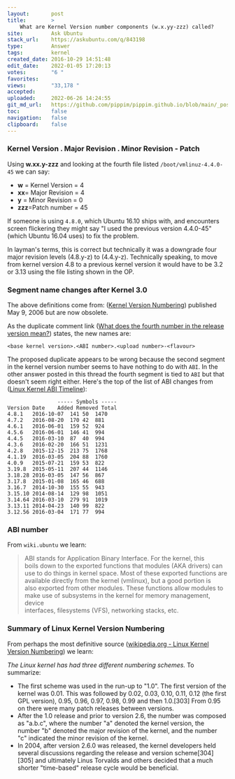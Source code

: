 ```yaml
---
layout:       post
title:        >
    What are Kernel Version number components (w.x.yy-zzz) called?
site:         Ask Ubuntu
stack_url:    https://askubuntu.com/q/843198
type:         Answer
tags:         kernel
created_date: 2016-10-29 14:51:48
edit_date:    2022-01-05 17:20:13
votes:        "6 "
favorites:    
views:        "33,178 "
accepted:     
uploaded:     2022-06-26 14:24:55
git_md_url:   https://github.com/pippim/pippim.github.io/blob/main/_posts/2016/2016-10-29-What-are-Kernel-Version-number-components-_w.x.yy-zzz_-called_.md
toc:          false
navigation:   false
clipboard:    false
---
```


### Kernel Version . Major Revision . Minor Revision - Patch

Using **w.xx.y-zzz** and looking at the fourth file listed `/boot/vmlinuz-4.4.0-45` we can say:

 - **w** = Kernel Version = 4
 - **xx**= Major Revision = 4
 - **y** = Minor Revision = 0
 - **zzz**=Patch number = 45

If someone is using `4.8.0`, which Ubuntu 16.10 ships with, and encounters screen flickering they might say "I used the previous version 4.4.0-45" (which Ubuntu 16.04 uses) to fix the problem.

In layman's terms, this is correct but technically it was a downgrade four major revision levels (4.8.y-z) to (4.4.y-z). Technically speaking, to move from kernel version 4.8 to a previous kernel version it would have to be 3.2 or 3.13 using the file listing shown in the OP.

### Segment name changes after Kernel 3.0

The above definitions come from: ([Kernel Version Numbering][1]) published May 9, 2006 but are now obsolete.

As the duplicate comment link ([What does the fourth number in the release version mean?][2]) states, the new names are:

``` 
<base kernel version>.<ABI number>.<upload number>-<flavour>
```

The proposed duplicate appears to be wrong because the second segment in the kernel version number seems to have nothing to do with `ABI`. In the other answer posted in this thread the fourth segment is tied to `ABI` but that doesn't seem right either. Here's the top of the list of ABI changes from ([Linux Kernel ABI Timeline][3]):

``` 
                ----- Symbols -----
Version	Date    Added Removed Total
4.8.1	2016-10-07	141	50	1470
4.7.2	2016-08-20	170	42	881
4.6.1	2016-06-01	159	52	924
4.5.6	2016-06-01	146	41	994
4.4.5	2016-03-10	87	40	994
4.3.6	2016-02-20	166	51	1231
4.2.8	2015-12-15	213	75	1768
4.1.19	2016-03-05	204	88	1760
4.0.9	2015-07-21	159	53	822
3.19.8	2015-05-11	207	44	1146
3.18.28	2016-03-05	147	56	867
3.17.8	2015-01-08	165	46	688
3.16.7	2014-10-30	155	55	943
3.15.10	2014-08-14	129	98	1051
3.14.64	2016-03-10	279	91	1019
3.13.11	2014-04-23	140	99	822
3.12.56	2016-03-04	171	77	994
```

### ABI number

From `wiki.ubuntu` we learn:

> ABI stands for Application Binary Interface. For the kernel, this  
> boils down to the exported functions that modules (AKA drivers) can  
> use to do things in kernel space. Most of these exported functions are  
> available directly from the kernel (vmlinux), but a good portion is  
> also exported from other modules. These functions allow modules to  
> make use of subsystems in the kernel for memory management, device  
> interfaces, filesystems (VFS), networking stacks, etc.  

### Summary of Linux Kernel Version Numbering

From perhaps the most definitive source ([wikipedia.org - Linux Kernel Version Numbering][4]) we learn:

*The Linux kernel has had three different numbering schemes.* To summarize:

 - The first scheme was used in the run-up to "1.0". The first version
   of the kernel was 0.01. This was followed by 0.02, 0.03, 0.10, 0.11,
   0.12 (the first GPL version), 0.95, 0.96, 0.97, 0.98, 0.99 and then 1.0.[303] From 0.95 on there were many patch releases between versions.
 - After the 1.0 release and prior to version 2.6, the number was
   composed as "a.b.c", where the number "a" denoted the kernel version,
   the number "b" denoted the major revision of the kernel, and the
   number "c" indicated the minor revision of the kernel.
 - In 2004, after version 2.6.0 was released, the kernel developers held
   several discussions regarding the release and version
   scheme[304][305] and ultimately Linus Torvalds and others decided
   that a much shorter "time-based" release cycle would be beneficial.


  [1]: http://www.linfo.org/kernel_version_numbering.html
  [2]: https://askubuntu.com/questions/637852/what-does-the-fourth-number-in-the-release-version-mean
  [3]: https://abi-laboratory.pro/tracker/timeline/linux/
  [4]: https://en.wikipedia.org/wiki/Linux_kernel#Version_numbering
